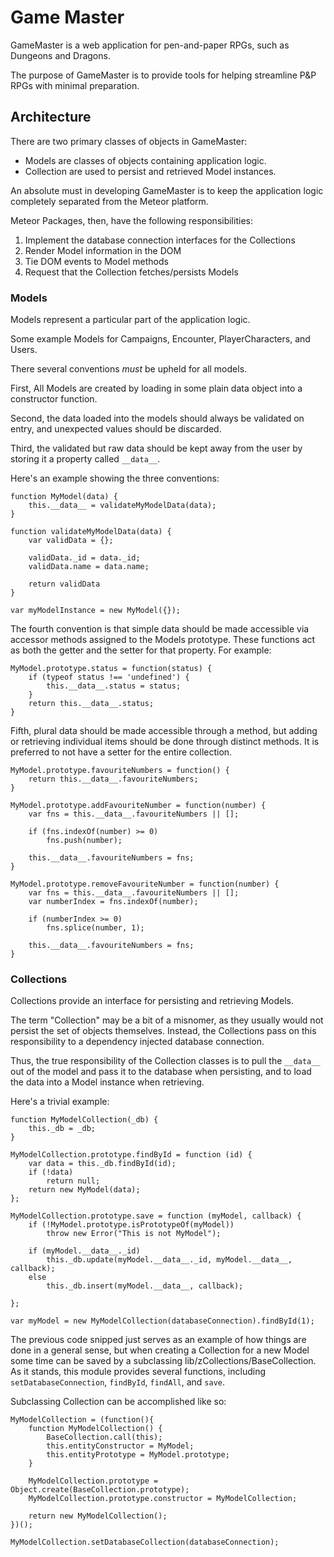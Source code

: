 # Game Master

GameMaster is a web application for pen-and-paper RPGs, such as Dungeons and Dragons. 

The purpose of GameMaster is to provide tools for helping streamline P&P RPGs with
minimal preparation. 


## Architecture
There are two primary classes of objects in GameMaster:

* Models are classes of objects containing application logic.
* Collection are used to persist and retrieved Model instances.

An absolute must in developing GameMaster is to keep the application logic 
completely separated from the Meteor platform.

Meteor Packages, then, have the following responsibilities:
 
1. Implement the database connection interfaces for the Collections
1. Render Model information in the DOM
1. Tie DOM events to Model methods
1. Request that the Collection fetches/persists Models


### Models
Models represent a particular part of the application logic.

Some example Models for Campaigns, Encounter, PlayerCharacters, and Users.

There several conventions _must_ be upheld for all models.

First, All Models are created by loading in some plain data object into a constructor function.

Second, the data loaded into the models should always be validated on entry, and 
unexpected values should be discarded. 

Third, the validated but raw data should be kept away from the user by storing 
it a property called `__data__`. 

Here's an example showing the three conventions:

    function MyModel(data) {
        this.__data__ = validateMyModelData(data);
    }
    
    function validateMyModelData(data) {
        var validData = {};
        
        validData._id = data._id;
        validData.name = data.name;
     
        return validData
    }

    var myModelInstance = new MyModel({});

The fourth convention is that simple data should be made accessible via accessor 
methods assigned to the Models prototype. These functions act as both the 
getter and the setter for that property. For example:

    MyModel.prototype.status = function(status) {
        if (typeof status !== 'undefined') {
            this.__data__.status = status;
        }
        return this.__data__.status;
    }
    
Fifth, plural data should be made accessible through a method, but adding or
retrieving individual items should be done through distinct methods. It is preferred
to not have a setter for the entire collection.

    MyModel.prototype.favouriteNumbers = function() {
        return this.__data__.favouriteNumbers;
    }
    
    MyModel.prototype.addFavouriteNumber = function(number) {
        var fns = this.__data__.favouriteNumbers || [];
        
        if (fns.indexOf(number) >= 0)
            fns.push(number);
            
        this.__data__.favouriteNumbers = fns;
    }
    
    MyModel.prototype.removeFavouriteNumber = function(number) {
        var fns = this.__data__.favouriteNumbers || [];
        var numberIndex = fns.indexOf(number);
        
        if (numberIndex >= 0)
            fns.splice(number, 1);
            
        this.__data__.favouriteNumbers = fns;
    }
       
    
### Collections
    
Collections provide an interface for persisting and retrieving Models.

The term "Collection" may be a bit of a misnomer, as they usually would not 
persist the set of objects themselves. Instead, the Collections pass on this 
responsibility to a dependency injected database connection.

Thus, the true responsibility of the Collection classes is to pull the `__data__`
out of the model and pass it to the database when persisting, and to load the
data into a Model instance when retrieving.

Here's a trivial example:

    function MyModelCollection(_db) {
        this._db = _db;
    }

    MyModelCollection.prototype.findById = function (id) {
        var data = this._db.findById(id);
        if (!data)
            return null;
        return new MyModel(data);
    };
    
    MyModelCollection.prototype.save = function (myModel, callback) {
        if (!MyModel.prototype.isPrototypeOf(myModel)) 
            throw new Error("This is not MyModel");
        
        if (myModel.__data__._id)
            this._db.update(myModel.__data__._id, myModel.__data__, callback);
        else
            this._db.insert(myModel.__data__, callback);
        
    };
    
    var myModel = new MyModelCollection(databaseConnection).findById(1);
     
The previous code snipped just serves as an example of how things are done in
a general sense, but when creating a Collection for a new Model some time can 
be saved by a subclassing lib/zCollections/BaseCollection. As it stands, this
module provides several functions, including `setDatabaseConnection`, `findById`, 
`findAll`, and `save`. 

Subclassing Collection can be accomplished like so:

    MyModelCollection = (function(){
        function MyModelCollection() {
            BaseCollection.call(this);
            this.entityConstructor = MyModel;
            this.entityPrototype = MyModel.prototype;
        }
    
        MyModelCollection.prototype = Object.create(BaseCollection.prototype);
        MyModelCollection.prototype.constructor = MyModelCollection;
    
        return new MyModelCollection();
    })();
    
    MyModelCollection.setDatabaseCollection(databaseConnection);

